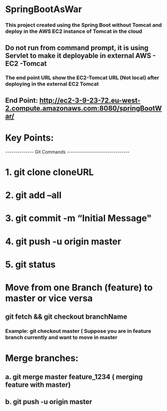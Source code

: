 # SpringBootAsWar
### This project created using the Spring Boot without Tomcat and deploy in the AWS EC2 instance of Tomcat in the cloud

## Do not run from command prompt, it is using Servlet to make it deployable in external AWS - EC2 -Tomcat

### The end point URL show the EC2-Tomcat URL (Not local) after deploying in the external EC2 Tomcat 

## End Point: http://ec2-3-9-23-72.eu-west-2.compute.amazonaws.com:8080/springBootWar/

# Key Points:

 -------------- Git Commands -------------------------------

# 1. git clone cloneURL
# 2. git add –all
# 3. git commit -m “Initial Message"
# 4. git push -u origin master
# 5. git status

# Move from one Branch (feature) to master or vice versa
## git fetch && git checkout branchName
### 	Example: git checkout master  ( Suppose you are in feature branch currently and want to move in master

# Merge branches:
## a.	git merge master feature_1234 ( merging feature with master)
## b.	git push -u origin master  


